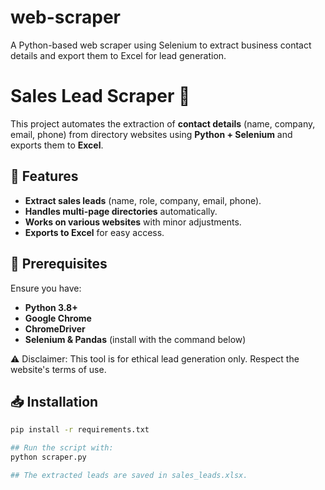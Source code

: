 # web-scraper
A Python-based web scraper using Selenium to extract business contact details and export them to Excel for lead generation.
# Sales Lead Scraper 🚀

This project automates the extraction of **contact details** (name, company, email, phone) from directory websites using **Python + Selenium** and exports them to **Excel**.

## 🔹 Features
- **Extract sales leads** (name, role, company, email, phone).
- **Handles multi-page directories** automatically.
- **Works on various websites** with minor adjustments.
- **Exports to Excel** for easy access.

## 📌 Prerequisites
Ensure you have:
- **Python 3.8+**
- **Google Chrome**
- **ChromeDriver**
- **Selenium & Pandas** (install with the command below)

⚠️ Disclaimer: This tool is for ethical lead generation only. Respect the website's terms of use.

## 📥 Installation
```bash
pip install -r requirements.txt

## Run the script with:
python scraper.py

## The extracted leads are saved in sales_leads.xlsx.
